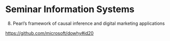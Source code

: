 # Seminar Information Systems
8. Pearl’s framework of causal inference and digital marketing applications

https://github.com/microsoft/dowhy#id20
